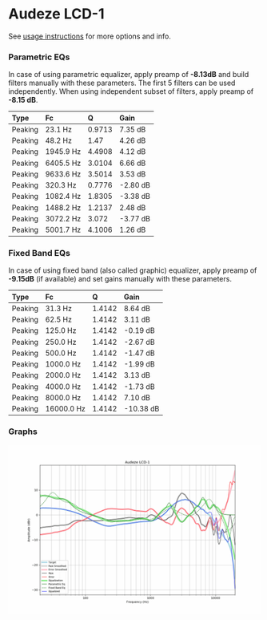 # Audeze LCD-1
See [usage instructions](https://github.com/jaakkopasanen/AutoEq#usage) for more options and info.

### Parametric EQs
In case of using parametric equalizer, apply preamp of **-8.13dB** and build filters manually
with these parameters. The first 5 filters can be used independently.
When using independent subset of filters, apply preamp of **-8.15 dB**.

| Type    | Fc        |      Q | Gain     |
|:--------|:----------|:-------|:---------|
| Peaking | 23.1 Hz   | 0.9713 | 7.35 dB  |
| Peaking | 48.2 Hz   | 1.47   | 4.26 dB  |
| Peaking | 1945.9 Hz | 4.4908 | 4.12 dB  |
| Peaking | 6405.5 Hz | 3.0104 | 6.66 dB  |
| Peaking | 9633.6 Hz | 3.5014 | 3.53 dB  |
| Peaking | 320.3 Hz  | 0.7776 | -2.80 dB |
| Peaking | 1082.4 Hz | 1.8305 | -3.38 dB |
| Peaking | 1488.2 Hz | 1.2137 | 2.48 dB  |
| Peaking | 3072.2 Hz | 3.072  | -3.77 dB |
| Peaking | 5001.7 Hz | 4.1006 | 1.26 dB  |

### Fixed Band EQs
In case of using fixed band (also called graphic) equalizer, apply preamp of **-9.15dB**
(if available) and set gains manually with these parameters.

| Type    | Fc         |      Q | Gain      |
|:--------|:-----------|:-------|:----------|
| Peaking | 31.3 Hz    | 1.4142 | 8.64 dB   |
| Peaking | 62.5 Hz    | 1.4142 | 3.11 dB   |
| Peaking | 125.0 Hz   | 1.4142 | -0.19 dB  |
| Peaking | 250.0 Hz   | 1.4142 | -2.67 dB  |
| Peaking | 500.0 Hz   | 1.4142 | -1.47 dB  |
| Peaking | 1000.0 Hz  | 1.4142 | -1.99 dB  |
| Peaking | 2000.0 Hz  | 1.4142 | 3.13 dB   |
| Peaking | 4000.0 Hz  | 1.4142 | -1.73 dB  |
| Peaking | 8000.0 Hz  | 1.4142 | 7.10 dB   |
| Peaking | 16000.0 Hz | 1.4142 | -10.38 dB |

### Graphs
![](./Audeze%20LCD-1.png)